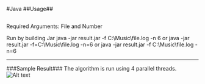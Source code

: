 #Java
##Usage##
##
Required Arguments: File and Number

Run by building Jar
java -jar result.jar -f C:\Music\file.log -n 6
or 
java -jar result.jar -f=C:\Music\file.log -n=6
or 
java -jar result.jar -f C:\Music\file.log -n=6


---
###Sample Result###
The algorithm is run using 4 parallel threads.
![Alt text](https://i.ibb.co/Rg9GhYw/compare.png)
